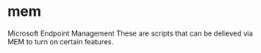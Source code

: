 # mem
Microsoft Endpoint Management
These are scripts that can be delieved via MEM to turn on certain features.
